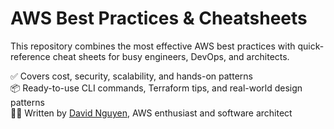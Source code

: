 # AWS Best Practices & Cheatsheets

This repository combines the most effective AWS best practices with quick-reference cheat sheets for busy engineers, DevOps, and architects.

✅ Covers cost, security, scalability, and hands-on patterns  
📦 Ready-to-use CLI commands, Terraform tips, and real-world design patterns  
👨‍💻 Written by [David Nguyen](https://github.com/taingusmg), AWS enthusiast and software architect
